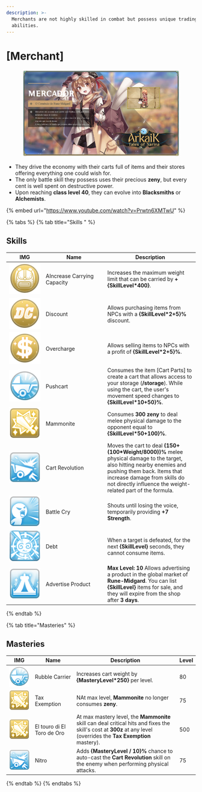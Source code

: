 ```yaml
---
description: >-
  Merchants are not highly skilled in combat but possess unique trading
  abilities.
---
```


# \[Merchant]

<figure><img src="../../.gitbook/assets/700px-1Mercador.png" alt=""><figcaption></figcaption></figure>

* They drive the economy with their carts full of items and their stores offering everything one could wish for.
* The only battle skill they possess uses their precious **zeny**, but every cent is well spent on destructive power.
* Upon reaching **class level 40**, they can evolve into **Blacksmiths** or **Alchemists**.

{% embed url="https://www.youtube.com/watch?v=Prwtn6XMTwU" %}

{% tabs %}
{% tab title="Skills " %}
## **Skills**

<table><thead><tr><th width="84">IMG</th><th width="150">Name</th><th>Description</th></tr></thead><tbody><tr><td><img src="../../.gitbook/assets/36aa.png" alt=""></td><td>AIncrease Carrying Capacity</td><td>Increases the maximum weight limit that can be carried by <strong>+{SkillLevel*400}</strong>.</td></tr><tr><td><img src="../../.gitbook/assets/37aa.png" alt=""></td><td>Discount</td><td>Allows purchasing items from NPCs with a <strong>{SkillLevel*2+5}%</strong> discount.</td></tr><tr><td><img src="../../.gitbook/assets/38a.png" alt=""></td><td>Overcharge</td><td>Allows selling items to NPCs with a profit of <strong>{SkillLevel*2+5}%</strong>.</td></tr><tr><td><img src="../../.gitbook/assets/39a.png" alt=""></td><td>Pushcart</td><td>Consumes the item [Cart Parts] to create a cart that allows access to your storage (<strong>/storage</strong>). While using the cart, the user's movement speed changes to <strong>{SkillLevel*10+50}%</strong>.</td></tr><tr><td><img src="../../.gitbook/assets/42aa.png" alt=""></td><td>Mammonite</td><td>Consumes <strong>300 zeny</strong> to deal melee physical damage to the opponent equal to <strong>{SkillLevel*50+100}%</strong>.</td></tr><tr><td><img src="../../.gitbook/assets/153a.png" alt=""></td><td>Cart Revolution</td><td>Moves the cart to deal <strong>(150+(100*Weight/8000))%</strong> melee physical damage to the target, also hitting nearby enemies and pushing them back. Items that increase damage from skills do not directly influence the weight-related part of the formula.</td></tr><tr><td><img src="../../.gitbook/assets/155a.png" alt=""></td><td>Battle Cry</td><td>Shouts until losing the voice, temporarily providing <strong>+7 Strength</strong>.</td></tr><tr><td><img src="../../.gitbook/assets/771a.png" alt=""></td><td>Debt</td><td>When a target is defeated, for the next <strong>{SkillLevel}</strong> seconds, they cannot consume items.</td></tr><tr><td><img src="../../.gitbook/assets/772a.png" alt=""></td><td>Advertise Product</td><td><strong>Max Level: 10</strong> Allows advertising a product in the global market of <strong>Rune-Midgard</strong>. You can list <strong>{SkillLevel}</strong> items for sale, and they will expire from the shop after <strong>3 days</strong>.</td></tr></tbody></table>
{% endtab %}

{% tab title="Masteries" %}
## Masteries

<table><thead><tr><th width="84">IMG</th><th width="125">Name</th><th width="385">Description</th><th>Level</th></tr></thead><tbody><tr><td><img src="../../.gitbook/assets/39a.png" alt=""></td><td>Rubble Carrier</td><td>Increases cart weight by <strong>{MasteryLevel*250}</strong> per level.</td><td>80</td></tr><tr><td><img src="../../.gitbook/assets/42aa.png" alt=""></td><td>Tax Exemption</td><td>NAt max level, <strong>Mammonite</strong> no longer consumes <strong>zeny</strong>.</td><td>75</td></tr><tr><td><img src="../../.gitbook/assets/42aa.png" alt=""></td><td>El touro di El Toro de Oro</td><td>At max mastery level, the <strong>Mammonite</strong> skill can deal critical hits and fixes the skill's cost at <strong>300z</strong> at any level (overrides the <strong>Tax Exemption</strong> mastery).</td><td>500</td></tr><tr><td><img src="../../.gitbook/assets/153a.png" alt=""></td><td>Nitro</td><td>Adds <strong>{MasteryLevel / 10}%</strong> chance to auto-cast the <strong>Cart Revolution</strong> skill on the enemy when performing physical attacks.</td><td>75</td></tr></tbody></table>
{% endtab %}
{% endtabs %}
